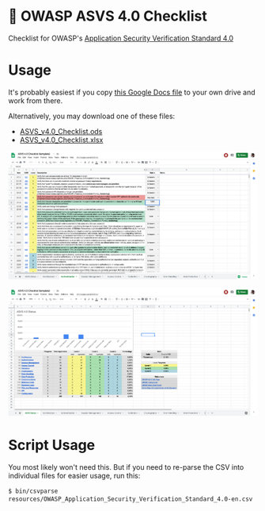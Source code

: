 🔐 OWASP ASVS 4.0 Checklist
===========================

Checklist for OWASP's [Application Security Verification Standard 4.0](https://www.owasp.org/index.php/Category:OWASP_Application_Security_Verification_Standard_Project)

Usage
=====
It's probably easiest if you copy [this Google Docs file](https://docs.google.com/spreadsheets/d/11BNnfM8ImoL7PolLTgPch7xfdQDYTRfELbnayfZLDNI) to your own drive and work from there.

Alternatively, you may download one of these files:
 - [ASVS_v4.0_Checklist.ods](https://docs.google.com/spreadsheets/d/11BNnfM8ImoL7PolLTgPch7xfdQDYTRfELbnayfZLDNI/export?format=ods&id=11BNnfM8ImoL7PolLTgPch7xfdQDYTRfELbnayfZLDNI)
 - [ASVS_v4.0_Checklist.xlsx](https://docs.google.com/spreadsheets/d/11BNnfM8ImoL7PolLTgPch7xfdQDYTRfELbnayfZLDNI/export?format=xlsx&id=11BNnfM8ImoL7PolLTgPch7xfdQDYTRfELbnayfZLDNI)

![screenshot](resources/screenshot.png)

![screenshot](resources/screenshot2.png)

Script Usage
============

You most likely won't need this. But if you need to re-parse the CSV into individual files for easier usage, run this:

```shell
$ bin/csvparse resources/OWASP_Application_Security_Verification_Standard_4.0-en.csv
```

